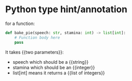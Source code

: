 # Python type hint/annotation

for a function:
```py
def bake_pie(speech: str, stamina: int) -> list[int]:
    # Function body here
    pass
```
It takes {{two parameters}}:
- speech which should be a {{string}}
- stamina which should be an {{integer}}
- list[int] means it returns a {{list of integers}}
